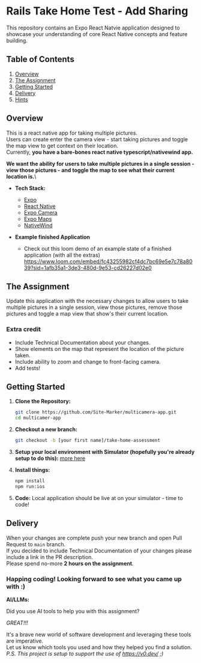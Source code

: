 # Rails Take Home Test - Add Sharing

This repository contains an Expo React Natvie application designed to showcase your understanding of core React Native concepts and feature building. 

## Table of Contents

1. [Overview](#overview)
2. [The Assignment](#the-assignment)
3. [Getting Started](#getting-started)
5. [Delivery](#delivery)
5. [Hints](#hints)

## Overview

This is a react native app for taking multiple pictures.\
Users can create enter the camera view - start taking pictures and toggle the map view to get context on their location.\
Currently, **you have a bare-bones react native typescript/nativewind app.**

**We want the ability for users to take multiple pictures in a single session - view those pictures - and toggle the map to see what their current location is.**\

* **Tech Stack:**
    * [Expo](https://expo.dev/)  
    * [React Native](https://reactnative.dev/)
    * [Expo Camera](https://docs.expo.dev/versions/latest/sdk/camera/)
    * [Expo Maps](https://docs.expo.dev/versions/latest/sdk/maps/)
    * [NativeWind](https://www.nativewind.dev/)
     
* **Example finished Application**
  * Check out this loom demo of an example state of a finished application (with all the extras)\
  https://www.loom.com/embed/fc43255982cf4dc7bc69e5e7c78a8039?sid=1afb35a1-3de3-480d-9e53-cd26227d02e0

## The Assignment

Update this application with the necessary changes to allow users to take multiple pictures in a single session, view those pictures, remove those pictures and toggle a map view that show's their current location.

### Extra credit

- Include Technical Documentation about your changes.
- Show elements on the map that represent the location of the picture taken.
- Include ability to zoom and change to front-facing camera.
- Add tests!

## Getting Started

1. **Clone the Repository:**
   ```bash
   git clone https://github.com/Site-Marker/multicamera-app.git
   cd multicamer-app
   ```
2. **Checkout a new branch:**
   ```bash
   git checkout -b [your first name]/take-home-assessment
   ```

3. **Setup your local environment with Simulator (hopefully you're already setup to do this):**
   [more here](https://docs.expo.dev/get-started/set-up-your-environment/?platform=ios&device=simulated)

4. **Install things:**
   ```bash
   npm install
   npm run:ios
   ```

5. **Code:**
    Local application should be live at on your simulator - time to code!

## Delivery

When your changes are complete push your new branch and open Pull Request to `main` branch.\
If you decided to include Technical Documentation of your changes please include a link in the PR description.\
Please spend no-more **2 hours on the assignment**.

### Happing coding! Looking forward to see what you came up with :)

**AI/LLMs:**

Did you use AI tools to help you with this assignment? 

*GREAT!!!*

It's a brave new world of software development and leveraging these tools are imperative.\
Let us know which tools you used and how they helped you find a solution.\
*P.S. This project is setup to support the use of https://v0.dev/ ;)*
